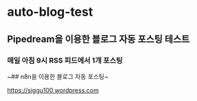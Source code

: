 # auto-blog-test

## Pipedream을 이용한 블로그 자동 포스팅 테스트

### 매일 아침 9시 RSS 피드에서 1개 포스팅
~## n8n을 이용한 블로그 자동 포스팅~

https://siggu100.wordpress.com
